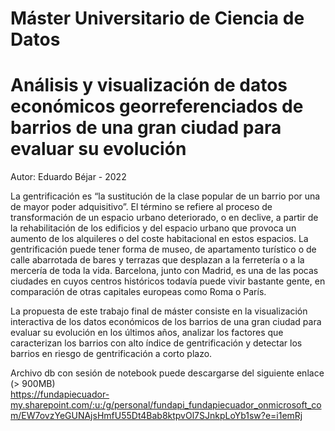 # Máster Universitario de Ciencia de Datos

# Análisis y visualización de datos económicos georreferenciados de barrios de una gran ciudad para evaluar su evolución
Autor: Eduardo Béjar - 2022

La gentrificación es “la sustitución de la clase popular de un barrio por una de mayor poder adquisitivo”. El término se refiere al proceso de transformación de un espacio urbano deteriorado, o en declive, a partir de la rehabilitación de los edificios y del espacio urbano que provoca un aumento de los alquileres o del coste habitacional en estos espacios. La gentrificación puede tener forma de museo, de apartamento turístico o de calle abarrotada de bares y terrazas que desplazan a la ferretería o a la mercería de toda la vida. Barcelona, junto con Madrid, es una de las pocas ciudades en cuyos centros históricos todavía puede vivir bastante gente, en comparación de otras capitales europeas como Roma o París.

La propuesta de este trabajo final de máster consiste en la visualización interactiva de los datos económicos de los barrios de una gran ciudad para evaluar su evolución en los últimos años, analizar los factores que caracterizan los barrios con alto índice de gentrificación y detectar los barrios en riesgo de gentrificación a corto plazo.

Archivo db con sesión de notebook puede descargarse del siguiente enlace (> 900MB)\
https://fundapiecuador-my.sharepoint.com/:u:/g/personal/fundapi_fundapiecuador_onmicrosoft_com/EW7ovzYeGUNAjsHmfU55Dt4Bab8ktpvOl7SJnkpLoYb1sw?e=i1emRj

